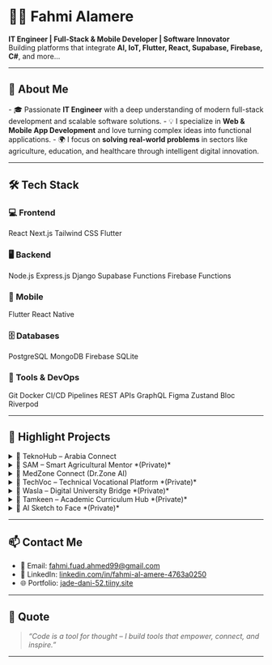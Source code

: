 # 👨‍💻 Fahmi Alamere

**IT Engineer | Full-Stack & Mobile Developer | Software Innovator**  
Building platforms that integrate **AI, IoT, Flutter, React, Supabase, Firebase, C#**, and more...

---

## 🚀 About Me

<div class="prose prose-lg">
- 🎓 Passionate <strong>IT Engineer</strong> with a deep understanding of modern full-stack development and scalable software solutions.
- 💡 I specialize in <strong>Web & Mobile App Development</strong> and love turning complex ideas into functional applications.
- 🌍 I focus on <strong>solving real-world problems</strong> in sectors like agriculture, education, and healthcare through intelligent digital innovation.
</div>

---

## 🛠️ Tech Stack

### 💻 Frontend
<div class="flex gap-2 flex-wrap">
  <span class="px-3 py-1 bg-blue-200 rounded-full">React</span>
  <span class="px-3 py-1 bg-blue-200 rounded-full">Next.js</span>
  <span class="px-3 py-1 bg-blue-200 rounded-full">Tailwind CSS</span>
  <span class="px-3 py-1 bg-blue-200 rounded-full">Flutter</span>
</div>

### 🖥 Backend
<div class="flex gap-2 flex-wrap">
  <span class="px-3 py-1 bg-green-200 rounded-full">Node.js</span>
  <span class="px-3 py-1 bg-green-200 rounded-full">Express.js</span>
  <span class="px-3 py-1 bg-green-200 rounded-full">Django</span>
  <span class="px-3 py-1 bg-green-200 rounded-full">Supabase Functions</span>
  <span class="px-3 py-1 bg-green-200 rounded-full">Firebase Functions</span>
</div>

### 📱 Mobile
<div class="flex gap-2 flex-wrap">
  <span class="px-3 py-1 bg-purple-200 rounded-full">Flutter</span>
  <span class="px-3 py-1 bg-purple-200 rounded-full">React Native</span>
</div>

### 🗄 Databases
<div class="flex gap-2 flex-wrap">
  <span class="px-3 py-1 bg-yellow-200 rounded-full">PostgreSQL</span>
  <span class="px-3 py-1 bg-yellow-200 rounded-full">MongoDB</span>
  <span class="px-3 py-1 bg-yellow-200 rounded-full">Firebase</span>
  <span class="px-3 py-1 bg-yellow-200 rounded-full">SQLite</span>
</div>

### 🧰 Tools & DevOps
<div class="flex gap-2 flex-wrap">
  <span class="px-3 py-1 bg-gray-300 rounded-full">Git</span>
  <span class="px-3 py-1 bg-gray-300 rounded-full">Docker</span>
  <span class="px-3 py-1 bg-gray-300 rounded-full">CI/CD Pipelines</span>
  <span class="px-3 py-1 bg-gray-300 rounded-full">REST APIs</span>
  <span class="px-3 py-1 bg-gray-300 rounded-full">GraphQL</span>
  <span class="px-3 py-1 bg-gray-300 rounded-full">Figma</span>
  <span class="px-3 py-1 bg-gray-300 rounded-full">Zustand</span>
  <span class="px-3 py-1 bg-gray-300 rounded-full">Bloc</span>
  <span class="px-3 py-1 bg-gray-300 rounded-full">Riverpod</span>
</div>

---

## 📂 Highlight Projects

<details>
<summary class="cursor-pointer text-lg font-bold hover:text-blue-500">🔹 TeknoHub – Arabia Connect</summary>

A digital platform connecting Arab tech talent with job opportunities, open-source projects, and professional communities across the region.

> ⌨️ **Built with:** React, TypeScript, Tailwind CSS, Supabase  

[🔗 View Project](https://github.com/fahm99/tekno-hub-arabia-connect-11.git)
</details>

<details>
<summary class="cursor-pointer text-lg font-bold hover:text-green-500">🔹 SAM – Smart Agricultural Mentor *(Private)*</summary>

A full-stack smart agriculture system integrating **AI + IoT**, designed to empower local farmers with intelligent tools:

- 🌱 Sensor-driven monitoring of soil, humidity, temperature, and water levels using ESP32  
- 🤖 AI-based crop disease detection using TFLite models  
- 💧 Smart irrigation system based on real-time data  
- 🛒 Built-in agricultural social marketplace  
- 🧮 Fertilizer & pesticide calculator based on crop & soil type  
- 👨‍🌾 Live support from agricultural experts  
- 📱 Offline-first Flutter mobile app with cloud backend  

> 🛠️ **Built with:** Flutter, Dart, MQTT, Firebase, Supabase, Python (AI), ESP32
</details>

<details>
<summary class="cursor-pointer text-lg font-bold hover:text-purple-500">🔹 MedZone Connect (Dr.Zone AI)</summary>

A social platform for medical researchers and doctors to share scientific content, protect intellectual property, and collaborate across borders.

> 🔧 **Built with:** Next.js, Firebase, MongoDB, AI Tools  

[🔗 View Project](https://github.com/fahm99/med-zone-connect.git)
</details>

<details>
<summary class="cursor-pointer text-lg font-bold hover:text-yellow-500">🔹 TechVoc – Technical Vocational Platform *(Private)*</summary>

A hybrid vocational training platform aimed at empowering rural youth and women through practical, locally-tailored tech education.

> 🔧 **Built with:** React, Tailwind CSS, Firebase
</details>

<details>
<summary class="cursor-pointer text-lg font-bold hover:text-red-500">🔹 Wasla – Digital University Bridge *(Private)*</summary>

A hybrid e-learning platform connecting Yemeni universities with rural students.

> 🛠️ **Built with:** Flutter, Firebase, Supabase, API Integration
</details>

<details>
<summary class="cursor-pointer text-lg font-bold hover:text-pink-500">🔹 Tamkeen – Academic Curriculum Hub *(Private)*</summary>

An academic content management system centralizing all Yemeni university curriculums by faculty, level, and subject.

> 🔧 **Built with:** React, Supabase, Firebase Storage
</details>

<details>
<summary class="cursor-pointer text-lg font-bold hover:text-gray-500">🔹 AI Sketch to Face *(Private)*</summary>

A forensic AI system converting drawn sketches or text descriptions into realistic facial images using GAN models.

> 🛠️ **Built with:** Python, GANs, Tkinter GUI, Text-to-Image ML
</details>

---

## 📫 Contact Me

- 📧 Email: [fahmi.fuad.ahmed99@gmail.com](mailto:fahmi.fuad.ahmed99@gmail.com)  
- 💼 LinkedIn: [linkedin.com/in/fahmi-al-amere-4763a0250](https://www.linkedin.com/in/fahmi-al-amere-4763a0250/)  
- 🌐 Portfolio: [jade-dani-52.tiiny.site](https://jade-dani-52.tiiny.site)

---

## 💬 Quote

> *“Code is a tool for thought – I build tools that empower, connect, and inspire.”*

---

<script>
// Optional: Add smooth scroll or interactive hover effects
document.querySelectorAll('details').forEach((el) => {
  el.addEventListener('toggle', () => {
    if (el.open) {
      el.scrollIntoView({ behavior: 'smooth', block: 'start' });
    }
  });
});
</script>